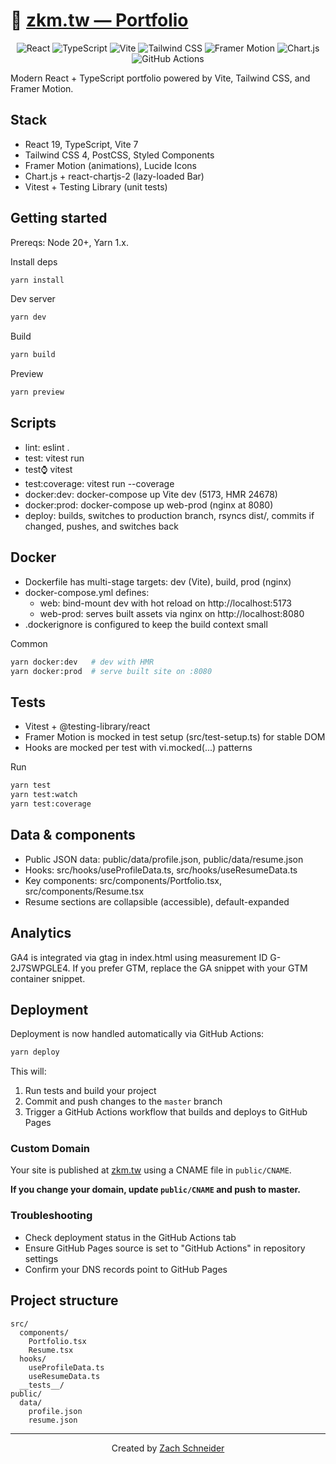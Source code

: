
# 🚀 [zkm.tw — Portfolio](https://zkm.tw)

<p align="center">
  <img src="https://img.shields.io/badge/React-19-blue?logo=react" alt="React" />
  <img src="https://img.shields.io/badge/TypeScript-5-blue?logo=typescript" alt="TypeScript" />
  <img src="https://img.shields.io/badge/Vite-7-646CFF?logo=vite" alt="Vite" />
  <img src="https://img.shields.io/badge/TailwindCSS-4-38B2AC?logo=tailwindcss" alt="Tailwind CSS" />
  <img src="https://img.shields.io/badge/Framer%20Motion-12-black?logo=framer" alt="Framer Motion" />
  <img src="https://img.shields.io/badge/Chart.js-4-orange?logo=chartdotjs" alt="Chart.js" />
  <img src="https://img.shields.io/badge/GitHub%20Actions-Automated-blue?logo=githubactions" alt="GitHub Actions" />
</p>

Modern React + TypeScript portfolio powered by Vite, Tailwind CSS, and Framer Motion.

## Stack

- React 19, TypeScript, Vite 7
- Tailwind CSS 4, PostCSS, Styled Components
- Framer Motion (animations), Lucide Icons
- Chart.js + react-chartjs-2 (lazy-loaded Bar)
- Vitest + Testing Library (unit tests)

## Getting started

Prereqs: Node 20+, Yarn 1.x.

Install deps

```bash
yarn install
```

Dev server

```bash
yarn dev
```

Build

```bash
yarn build
```

Preview

```bash
yarn preview
```

## Scripts

- lint: eslint .
- test: vitest run
- test:watch: vitest
- test:coverage: vitest run --coverage
- docker:dev: docker-compose up Vite dev (5173, HMR 24678)
- docker:prod: docker-compose up web-prod (nginx at 8080)
- deploy: builds, switches to production branch, rsyncs dist/, commits if changed, pushes, and switches back

## Docker

- Dockerfile has multi-stage targets: dev (Vite), build, prod (nginx)
- docker-compose.yml defines:
  - web: bind-mount dev with hot reload on http://localhost:5173
  - web-prod: serves built assets via nginx on http://localhost:8080
- .dockerignore is configured to keep the build context small

Common

```bash
yarn docker:dev   # dev with HMR
yarn docker:prod  # serve built site on :8080
```

## Tests

- Vitest + @testing-library/react
- Framer Motion is mocked in test setup (src/test-setup.ts) for stable DOM
- Hooks are mocked per test with vi.mocked(...) patterns

Run

```bash
yarn test
yarn test:watch
yarn test:coverage
```

## Data & components

- Public JSON data: public/data/profile.json, public/data/resume.json
- Hooks: src/hooks/useProfileData.ts, src/hooks/useResumeData.ts
- Key components: src/components/Portfolio.tsx, src/components/Resume.tsx
- Resume sections are collapsible (accessible), default-expanded

## Analytics

GA4 is integrated via gtag in index.html using measurement ID G-2J7SWPGLE4. If you prefer GTM, replace the GA snippet with your GTM container snippet.


## Deployment

Deployment is now handled automatically via GitHub Actions:

```bash
yarn deploy
```

This will:

1. Run tests and build your project
2. Commit and push changes to the `master` branch
3. Trigger a GitHub Actions workflow that builds and deploys to GitHub Pages

### Custom Domain

Your site is published at [zkm.tw](https://zkm.tw) using a CNAME file in `public/CNAME`.

**If you change your domain, update `public/CNAME` and push to master.**

### Troubleshooting

- Check deployment status in the GitHub Actions tab
- Ensure GitHub Pages source is set to "GitHub Actions" in repository settings
- Confirm your DNS records point to GitHub Pages

## Project structure

```
src/
  components/
    Portfolio.tsx
    Resume.tsx
  hooks/
    useProfileData.ts
    useResumeData.ts
  __tests__/
public/
  data/
    profile.json
    resume.json
```


---

<p align="center">
  Created by <a href="https://zachschneider.com">Zach Schneider</a>
</p>
